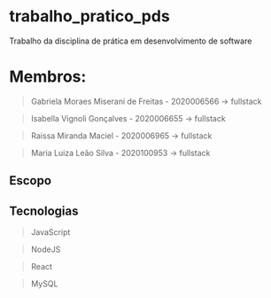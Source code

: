 # trabalho_pratico_pds
Trabalho da disciplina de prática em desenvolvimento de software 

# Membros:
> Gabriela Moraes Miserani de Freitas - 2020006566 -> fullstack

> Isabella Vignoli Gonçalves - 2020006655 -> fullstack

> Raissa Miranda Maciel - 2020006965 -> fullstack

> Maria Luiza Leão Silva - 2020100953 -> fullstack

## Escopo

## Tecnologias
> JavaScript

> NodeJS

> React

> MySQL
